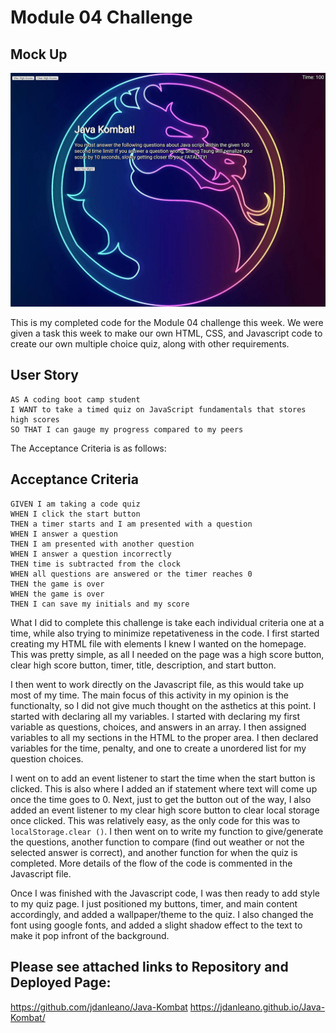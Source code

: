 # Module 04 Challenge

## Mock Up

![This is a screenshot of my quiz](./Assets/Images/screenshot.jpg)

This is my completed code for the Module 04 challenge this week. We were given a task this week to make our own HTML, CSS, and Javascript code to create our own multiple choice quiz, along with other requirements.

## User Story

```
AS A coding boot camp student
I WANT to take a timed quiz on JavaScript fundamentals that stores high scores
SO THAT I can gauge my progress compared to my peers
```

The Acceptance Criteria is as follows:

## Acceptance Criteria

```
GIVEN I am taking a code quiz
WHEN I click the start button
THEN a timer starts and I am presented with a question
WHEN I answer a question
THEN I am presented with another question
WHEN I answer a question incorrectly
THEN time is subtracted from the clock
WHEN all questions are answered or the timer reaches 0
THEN the game is over
WHEN the game is over
THEN I can save my initials and my score
```

What I did to complete this challenge is take each individual criteria one at a time, while also trying to minimize repetativeness in the code. I first started creating my HTML file with elements I knew I wanted on the homepage. This was pretty simple, as all I needed on the page was a high score button, clear high score button, timer, title, description, and start button.

I then went to work directly on the Javascript file, as this would take up most of my time. The main focus of this activity in my opinion is the functionalty, so I did not give much thought on the asthetics at this point. I started with declaring all my variables. I started with declaring my first variable as questions, choices, and answers in an array. I then assigned variables to all my sections in the HTML to the proper area. I then declared variables for the time, penalty, and one to create a unordered list for my question choices. 

I went on to add an event listener to start the time when the start button is clicked. This is also where I added an if statement where text will come up once the time goes to 0. Next, just to get the button out of the way, I also added an event listener to my clear high score button to clear local storage once clicked. This was relatively easy, as the only code for this was to ```localStorage.clear ()```. I then went on to write my function to give/generate the questions, another function to compare (find out weather or not the selected answer is correct), and another function for when the quiz is completed. More details of the flow of the code is commented in the Javascript file. 

Once I was finished with the Javascript code, I was then ready to add style to my quiz page. I just positioned my buttons, timer, and main content accordingly, and added a wallpaper/theme to the quiz. I also changed the font using google fonts, and added a slight shadow effect to the text to make it pop infront of the background.


## Please see attached links to Repository and Deployed Page:
https://github.com/jdanleano/Java-Kombat
https://jdanleano.github.io/Java-Kombat/
